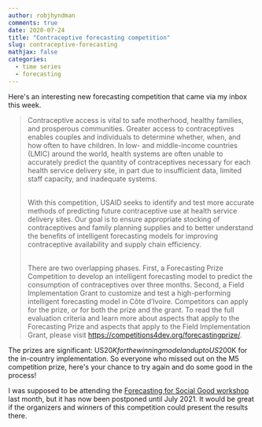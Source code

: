 ```yaml
---
author: robjhyndman
comments: true
date: 2020-07-24
title: "Contraceptive forecasting competition"
slug: contraceptive-forecasting
mathjax: false
categories:
  - time series
  - forecasting
---
```


Here's an interesting new forecasting competition that came via my inbox this week.

> Contraceptive access is vital to safe motherhood, healthy families, and prosperous communities. Greater access to contraceptives enables couples and individuals to determine whether, when, and how often to have children. In low- and middle-income countries (LMIC) around the world, health systems are often unable to accurately predict the quantity of contraceptives necessary for each health service delivery site, in part due to insufficient data, limited staff capacity, and inadequate systems.<br><br>
>
> With this competition, USAID seeks to identify and test more accurate methods of predicting future contraceptive use at health service delivery sites. Our goal is to ensure appropriate stocking of contraceptives and family planning supplies and to better understand the benefits of intelligent forecasting models for improving contraceptive availability and supply chain efficiency.<br><br>
>
> There are two overlapping phases. First, a Forecasting Prize Competition to develop an intelligent forecasting model to predict the consumption of contraceptives over three months. Second, a Field Implementation Grant to customize and test a high-performing intelligent forecasting model in Côte d’Ivoire. Competitors can apply for the prize, or for both the prize and the grant. To read the full evaluation criteria and learn more about aspects that apply to the Forecasting Prize and aspects that apply to the Field Implementation Grant, please visit https://competitions4dev.org/forecastingprize/.

The prizes are significant: US$20K for the winning model and up to US$200K for the in-country implementation. So everyone who missed out on the M5 competition prize, here's your chance to try again and do some good in the process!

I was supposed to be attending the [Forecasting for Social Good workshop](https://www.f4sg.org/) last month, but it has now been postponed until July 2021. It would be great if the organizers and winners of this competition could present the results there.

